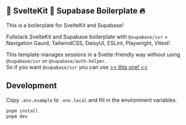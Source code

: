 ## 🧡 SvelteKit 💚 Supabase Boilerplate 🔥

This is a boilerplate for SvelteKit and Supabase!

Fullstack SvelteKit and Supabase boilerplate with `@supabase/ssr` + Navigation Gaurd, TailwindCSS, DaisyUI, ESLint, Playwright, Vitest!

This template manages sessions in a Svelte-friendly way without using `@supabase/ssr` or `@supabase/auth-helper`.  
So if you want `@supabase/ssr` you can use [>> this one! <<](https://github.com/pleahmacaka/supavelte-ssr)

## Development

Copy `.env.example` to `.env.local` and fill in the environment variables.

```bash
pnpm install
pnpm dev
```
